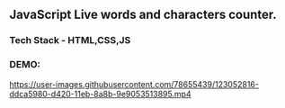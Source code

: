 ## JavaScript Live words and characters counter.

### Tech Stack - HTML,CSS,JS

### DEMO: 
https://user-images.githubusercontent.com/78655439/123052816-ddca5980-d420-11eb-8a8b-9e9053513895.mp4